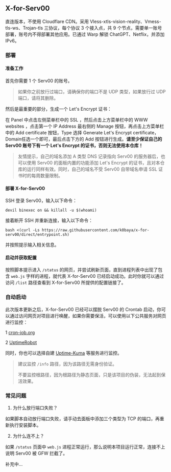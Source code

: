 ## X-for-Serv00

直连版本，不使用 Cloudflare CDN。采用 Vless-xtls-vision-reality、Vmess-tls-ws、Trojan-tls 三协议，每个协议 3 个接入点，共 9 个节点，需要单一账号部署，账号内不得部署其他应用。已通过 Warp 解锁 ChatGPT、Netflix，并添加 IPv6。

### 部署
#### 准备工作

首先你需要 1 个 Serv00 的账号。

>如果你之前放行过端口，请确保你的端口不是 UDP 类型，如果放行过 UDP 端口，请将其删除。

然后是最重要的部分，生成一个 Let's Encrypt 证书：

在 Panel 中点击左侧菜单栏中的 SSL ，然后点击上方菜单栏中的 WWW websites ，点击第一个 IP Address 最右侧的 Manage 按钮，再点击上方菜单栏中的 Add certificate 按钮，Type 选择 Generate Let's Encrypt certificate， Domain任选一个即可，最后点击下方的 Add 按钮进行生成。**请至少保证自己的 Serv00 账号下有一个 Let's Encrypt 的证书，否则无法使用本仓库！**

>友情提示，自己的域名添加 A 类型 DNS 记录指向 Serv00 的服务器后，也可以使用 Serv00 的面板内置的功能添加 Let's Encrypt 的证书，且对本仓库的运行同样有效。同时，自己的域名不受 Serv00 自带域名申请 SSL 证书时的每周数量限制。

#### 部署 X-for-Serv00

SSH 登录 Serv00，输入以下命令：
```shell
devil binexec on && killall -u $(whoami)
```
接着断开 SSH 并重新连接，输入以下命令：
```shell
bash <(curl -Ls https://raw.githubusercontent.com/k0baya/x-for-serv00/direct/entrypoint.sh)
```
并按照提示输入相关信息。

#### 启动并获取配置

按照脚本提示进入 `/status` 的网页，并尝试刷新页面，直到进程列表中出现了包含 `web.js` 字样的进程，就代表 X-for-Serv00 已经启动成功。此时你就可以通过访问 `/list` 路径查看到 X-for-Serv00 所提供的配置链接了。

### 自动启动

此次版本更新之后，X-for-Serv00 已经可以摆脱 Serv00 的 Crontab 启动，你可以通过访问网页对项目进行唤醒，如果你需要保活，可以使用以下公共服务对网页进行监控：

1 [cron-job.org](https://console.cron-job.org)

2 [UptimeRobot](https://uptimerobot.com/) 

同时，你也可以选择自建 [Uptime-Kuma](https://github.com/louislam/uptime-kuma) 等服务进行监控。

>建议监控 `/info` 路径，因为该路径无需身份验证。
>
>不要监控根路径，因为根路径为静态页面，只是该项目的伪装，无法起到保活效果。

### 常见问题

1. 为什么放行端口失败？

如果脚本自动放行端口失败，请手动去面板中添加三个类型为 TCP 的端口，再重新执行安装脚本。

2. 为什么连不上？

如果 `/status` 页面中 `web.js` 进程正常运行，那么说明本项目运行正常，连接不上说明 Serv00 被 GFW 拦截了。

补充中...
